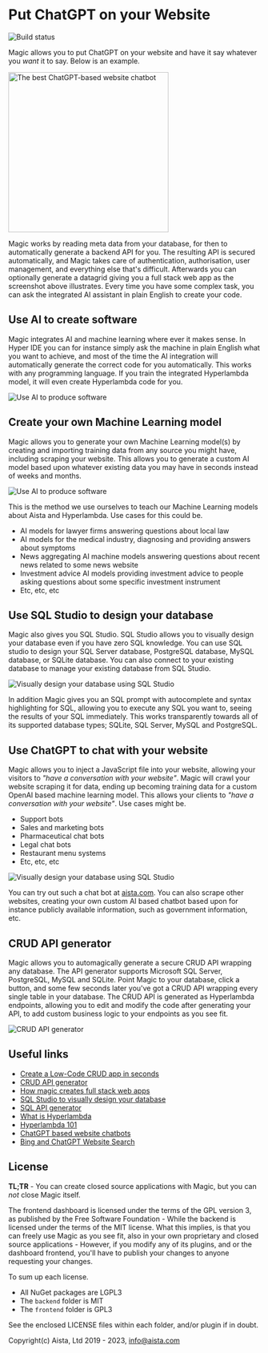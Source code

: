 
# Put ChatGPT on your Website

![Build status](https://github.com/polterguy/magic/actions/workflows/codeql-analysis.yml/badge.svg)

Magic allows you to put ChatGPT on your website and have it say whatever you _want_ it to say. Below is an example.

<img src="https://raw.githubusercontent.com/polterguy/polterguy.github.io/master/images/best-chatgpt-website-chatbot-alien-zorg.webp" alt="The best ChatGPT-based website chatbot" style="width: 320px;">

Magic works by reading meta data from your database, for then to automatically generate a
backend API for you. The resulting API is secured automatically, and Magic takes care
of authentication, authorisation, user management, and everything else that's difficult. Afterwards you can
optionally generate a datagrid giving you a full stack web app as the screenshot above illustrates.
Every time you have some complex task, you can ask the integrated AI assistant in plain English
to create your code.

## Use AI to create software

Magic integrates AI and machine learning where ever it makes sense. In Hyper IDE you can for instance
simply ask the machine in plain English what you want to achieve, and most of the time the AI integration
will automatically generate the correct code for you automatically. This works with any programming
language. If you train the integrated Hyperlambda model, it will even create Hyperlambda code for you.

![Use AI to produce software](https://raw.githubusercontent.com/polterguy/polterguy.github.io/master/images/ai-hyper-ide.jpeg)

## Create your own Machine Learning model

Magic allows you to generate your own Machine Learning model(s) by creating and importing
training data from any source you might have, including scraping your website. This allows you to generate
a custom AI model based upon whatever existing data you may have in seconds instead of weeks and months.

![Use AI to produce software](https://raw.githubusercontent.com/polterguy/polterguy.github.io/master/images/crawl-website-for-chatgpt-training-data.jpg)

This is the method we use ourselves to teach our Machine Learning models about Aista and Hyperlambda. Use cases
for this could be.

* AI models for lawyer firms answering questions about local law
* AI models for the medical industry, diagnosing and providing answers about symptoms
* News aggregating AI machine models answering questions about recent news related to some news website
* Investment advice AI models providing investment advice to people asking questions about some specific investment instrument
* Etc, etc, etc

## Use SQL Studio to design your database

Magic also gives you SQL Studio. SQL Studio allows you to visually design your database even if you have zero
SQL knowledge. You can use SQL studio to design your SQL Server database, PostgreSQL database, MySQL database,
or SQLite database. You can also connect to your existing database to manage your existing database from SQL Studio.

![Visually design your database using SQL Studio](https://raw.githubusercontent.com/polterguy/polterguy.github.io/master/images/sql-studio-new.jpeg)

In addition Magic gives you an SQL prompt with autocomplete and syntax highlighting for SQL, allowing you
to execute any SQL you want to, seeing the results of your SQL immediately. This works transparently
towards all of its supported database types; SQLite, SQL Server, MySQL and PostgreSQL.

## Use ChatGPT to chat with your website

Magic allows you to inject a JavaScript file into your website, allowing your visitors
to _"have a conversation with your website"_. Magic will crawl your website scraping it for data,
ending up becoming training data for a custom OpenAI based machine learning model.
This allows your clients to _"have a conversation with your website"_. Use cases might be.

* Support bots
* Sales and marketing bots
* Pharmaceutical chat bots
* Legal chat bots
* Restaurant menu systems
* Etc, etc, etc

![Visually design your database using SQL Studio](https://raw.githubusercontent.com/polterguy/polterguy.github.io/master/images/where-the-machine-creates-the-code.jpg)

You can try out such a chat bot at [aista.com](https://aista.com). You can
also scrape other websites, creating your own custom AI based chatbot based upon for instance
publicly available information, such as government information, etc.

## CRUD API generator

Magic allows you to automagically generate a secure CRUD API wrapping any database. The API generator
supports Microsoft SQL Server, PostgreSQL, MySQL and SQLite. Point Magic to your database, click a button,
and some few seconds later you've got a CRUD API wrapping every single table in your database. The
CRUD API is generated as Hyperlambda endpoints, allowing you to edit and modify the code after generating
your API, to add custom business logic to your endpoints as you see fit.

![CRUD API generator](https://raw.githubusercontent.com/polterguy/polterguy.github.io/master/images/crud-generator-new.jpeg)


## Useful links

* [Create a Low-Code CRUD app in seconds](https://aista.com)
* [CRUD API generator](https://aista.com/crud-api-generator/)
* [How magic creates full stack web apps](https://aista.com/crud-datagrid/)
* [SQL Studio to visually design your database](https://aista.com/sql-studio/)
* [SQL API generator](https://aista.com/sql-api-generator/)
* [What is Hyperlambda](https://aista.com/hyperlambda/)
* [Hyperlambda 101](https://aista.com/hyperlambda-101/)
* [ChatGPT based website chatbots](https://aista.com/chatgpt-website-chatbot/)
* [Bing and ChatGPT Website Search](https://aista.com/chatgpt-bing-website-search/)

## License

**TL;TR** - You can create closed source applications with Magic, but you can _not_ close Magic itself.

The frontend dashboard is licensed under the terms of the GPL version 3, as published by the Free Software Foundation -
While the backend is licensed under the terms of the MIT license. What this implies, is that you can freely use Magic
as you see fit, also in your own proprietary and closed source applications - However, if you modify any of its plugins,
and or the dashboard frontend, you'll have to publish your changes to anyone requesting your changes.

To sum up each license.

* All NuGet packages are LGPL3
* The `backend` folder is MIT
* The `frontend` folder is GPL3

See the enclosed LICENSE files within each folder, and/or plugin if in doubt.

Copyright(c) Aista, Ltd 2019 - 2023, info@aista.com
